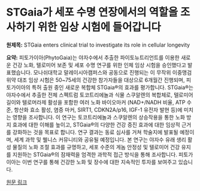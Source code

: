 # STGaia가 세포 수명 연장에서의 역할을 조사하기 위한 임상 시험에 들어갑니다

**원제목:** STGaia enters clinical trial to investigate its role in cellular longevity

**요약:** 피토가이아(PhytoGaia)는 야자수에서 추출한 파이토뉴트리언트를 이용한 새로운 건강 노화, 텔로미어 보존 및 세포 수명 연구를 위한 인체 임상 시험을 승인했다고 발표했습니다.  모나쉬대학교 말레이시아캠퍼스와 공동으로 진행되는 이 무작위 이중맹검 위약 대조 임상 시험은 50~75세의 건강한 참가자들을 대상으로 6개월간 진행되며,  피토가이아의 특허 출원 중인 새로운 복합체 STGaia®의 효과를 평가합니다. STGaia®는 야자수에서 추출한  전체 스펙트럼 토코트리에놀과 식물 스쿠알렌의 복합체로, 텔로미어 길이와 텔로머라제 활성을 포함한 여러 노화 바이오마커 (NAD+/NADH 비율, ATP 수준, 항산화 효소 활성, 염증 마커, SIRT1, CDKN2A/p16, IGF-1 유전자 발현 등)에 미치는 영향을 조사합니다.  이 연구는 토코트리에놀과 스쿠알렌의 상승작용을 통한 노화 방지 효과에 대한 이해를 높이고,  STGaia®의 다양한 건강 증진 효과에 대한 임상적 근거를 강화하는 것을 목표로 합니다.  연구 결과는 동료 심사를 거쳐 학술지에 발표될 예정이며,  세계 과학 및 웰니스 커뮤니티와 공유될 예정입니다.  본 연구는 야자수 유래 생리 활성 물질의 노화 조절 효과를 규명하고,  세포 수준의 게놈 안정성 및 텔로미어 건강 유지를 지원하는 STGaia®의 잠재력을 엄격한 과학적 접근 방식을 통해 조사합니다.  피토가이아는 이번 연구를 통해 건강한 노화 및 장수에 대한 지속적인 투자를 보여주고 있습니다.

[원문 링크](https://nutraceuticalbusinessreview.com/stgaia-enters-clinical-trial-to-investigate-its-role)
